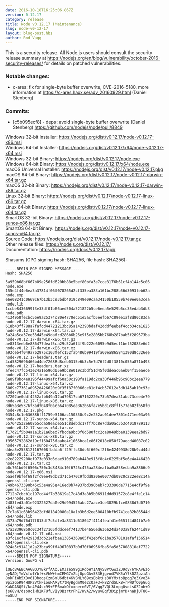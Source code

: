 ```yaml
---
date: 2016-10-18T16:25:06.867Z
version: 0.12.17
category: release
title: Node v0.12.17 (Maintenance)
slug: node-v0-12-17
layout: blog-post.hbs
author: Rod Vagg
---
```


This is a security release. All Node.js users should consult the security release summary at https://nodejs.org/en/blog/vulnerability/october-2016-security-releases/ for details on patched vulnerabilities.

### Notable changes:

* c-ares: fix for single-byte buffer overwrite, CVE-2016-5180, more information at https://c-ares.haxx.se/adv_20160929.html (Daniel Stenberg)

### Commits:

* [c5b095ecf8] - deps: avoid single-byte buffer overwrite (Daniel Stenberg) https://github.com/nodejs/node/pull/8849

Windows 32-bit Installer: https://nodejs.org/dist/v0.12.17/node-v0.12.17-x86.msi<br> Windows 64-bit Installer: https://nodejs.org/dist/v0.12.17/x64/node-v0.12.17-x64.msi<br> Windows 32-bit Binary: https://nodejs.org/dist/v0.12.17/node.exe<br> Windows 64-bit Binary: https://nodejs.org/dist/v0.12.17/x64/node.exe<br> macOS Universal Installer: https://nodejs.org/dist/v0.12.17/node-v0.12.17.pkg<br> macOS 64-bit Binary: https://nodejs.org/dist/v0.12.17/node-v0.12.17-darwin-x64.tar.gz<br> macOS 32-bit Binary: https://nodejs.org/dist/v0.12.17/node-v0.12.17-darwin-x86.tar.gz<br> Linux 32-bit Binary: https://nodejs.org/dist/v0.12.17/node-v0.12.17-linux-x86.tar.gz<br> Linux 64-bit Binary: https://nodejs.org/dist/v0.12.17/node-v0.12.17-linux-x64.tar.gz<br> SmartOS 32-bit Binary: https://nodejs.org/dist/v0.12.17/node-v0.12.17-sunos-x86.tar.gz<br> SmartOS 64-bit Binary: https://nodejs.org/dist/v0.12.17/node-v0.12.17-sunos-x64.tar.gz<br> Source Code: https://nodejs.org/dist/v0.12.17/node-v0.12.17.tar.gz<br> Other release files: https://nodejs.org/dist/v0.12.17/<br> Documentation: https://nodejs.org/docs/v0.12.17/api/

Shasums (GPG signing hash: SHA256, file hash: SHA256):

```
-----BEGIN PGP SIGNED MESSAGE-----
Hash: SHA256

5a959b68bf667b89e256fd620bb88e5bef80bfa3e7cce3176b61cf4b144c5c06  node.exe
155e4f44e6ea5a37814f06f078265d2cf335ea383a161bc288b56d3093feb62a  node.exp
e6e08241c0669c67b13b3ce3bdb4019c849e09caa34150b18559b7e9ee0a3cea  node.lib
1ccbe8436699f3e33df01b66aed504a521822b5ce6eea5e529b6cc35edab3db3  node.pdb
4134958fecbc56e9a25374c80e4770ec51e5acfb5eefb67c89ee1af8d80c83da  node-v0.12.17-darwin-x64.tar.gz
618b43ff788a7fafcd44721213bc85a142390bdaf42dddfeebef4ccb34ca1625  node-v0.12.17-darwin-x64.tar.xz
5a24a5ca37ee53d45e49dafcd286b6b26e9f5e2805bb768b287bab5f289573ba  node-v0.12.17-darwin-x86.tar.gz
ae8313eeb6e886477deaf5ca29c52a6f4f9b222e6095e9d5ecf1bef52083e6d2  node-v0.12.17-darwin-x86.tar.xz
a93ceb4f049a762975c103fefc152fab486b99419fa60ea865841390d8c326ee  node-v0.12.17-headers.tar.gz
4cd5829696466bd4de72688d8ceb0315e6b3c5e7d76f2d8f3810c055a871b493  node-v0.12.17-headers.tar.xz
afeec47fc543e24a1e596d05e9bc8e019c3bdf51d45f0ddeac6aeb04f15eaece  node-v0.12.17-linux-x64.tar.gz
5a89f8bc4e8195f44499afcf60a50c198fa119dc2ca30f446b96c90bc2eea779  node-v0.12.17-linux-x64.tar.xz
5069c77361a0952d426620d9f35f87f0066ce81df4cb57612a3db145ab10c93e  node-v0.12.17-linux-x86.tar.gz
57202ae0ddf4252afb649a12ad79817ca67162220c73b57dea31abc73cee4e79  node-v0.12.17-linux-x86.tar.xz
8d65a3e5376f3adf048f0acb647085ee862b66fa7e5bd1c8fff577eb02fb58f0  node-v0.12.17.pkg
0354c8c1e636886ff1759e3106ac150350c9c2e252ac01dee7801e471ee03a96  node-v0.12.17-sunos-x64.tar.gz
557642532e608b5cda58eace551c8debdc17ff7bc8e7dda0ac3b3c4018789113  node-v0.12.17-sunos-x64.tar.xz
f17d21f5b04a1a1b21a6bed7fbcda9bc3f0d580fcc2ca8049bba0139eea2bd97  node-v0.12.17-sunos-x86.tar.gz
f9565792862d19cf160475faabe4c1066bca1e86f2018e850f79aecd40087c02  node-v0.12.17-sunos-x86.tar.xz
ddea5e253812f167608fbdda6ff29ffc30dc6f669cf2f6e4249938d28b9cd44d  node-v0.12.17.tar.gz
e2e82229200ef973e033d6dae910d789ab440e913f8c4c6225bf5e6e4a446420  node-v0.12.17.tar.xz
b0c761bd9f6506c750c3d8484c10f6725c475aa284eafba0a858ecba9a8866c9  node-v0.12.17-x86.msi
baaef9bfef68f2fc9ee49db2d71cb470c9fbdd8206e0077db0920c222ee8c14a  openssl-cli.exe
749b4673390b45c53e4a95e416ed0b74937bd390beb7c33390de7715e4df9f9e  openssl-cli.pdb
7712b7cbcb1c197cd44f7b38619a17c48d3a8b5b06911ddd91572c8e4ffe1c14  x64/node.exe
2483fed3a01e92322527da0e29d994526abc27aace3ce3829bfce0838d7d0710  x64/node.exp
17c7a61c63b96422dfd81849080a18a1b3b6d2ee500410bfb9741ce82b86544d  x64/node.lib
d373a79d76d17f813df7c5dfe3a8311d618047f4114feafd1e0551f4d84fb7a0  x64/node.pdb
a7a38396850c0c34f27165fddceef74137be4656ed636624da403a8f62441d99  x64/node-v0.12.17-x64.msi
a3fc1ecfa42913d3db21efbae13854368a05f42ebf6c1ba3578101afaf156514  x64/openssl-cli.exe
024a5c91411d2a23bca99ff49670837b0d70f06956fba5fa5d57008810af7722  x64/openssl-cli.pdb
-----BEGIN PGP SIGNATURE-----
Version: GnuPG v1

iQEcBAEBCAAGBQJYBkrfAAoJEMJzeS99g1RdoWYIANySBPtGwzZU9oy/6YRAvEzo
pyNADjYmVxfwfYbf+xVhW+hmCEMG7mZLj0poGAv5S3Hjgvod7VK5aY7kDZ2pziAh
8okFiWb5XDv6IDboqsCzmSYU6dbt4KVSMLY69xsBbktHs30YMxtoBpqg7o3XvoZ4
9pi2GoR94HUP2VtkFiouHAXyt7tMyBgdmM0e2cOa+3+k8ZrdSLkB+rFWDfO0pGuq
KakDA8QSt/kc4P44sc99+EE6makOfxxnern0VI/6Vqg2VQL3Lmpg0voLsOZJob+O
js68vH/dsoOciHb2KFUfLVIyOBzrtrFhE/WvA2/wyuvEqf3DipjmYD+naDjUT80=
=oSLU
-----END PGP SIGNATURE-----

```
